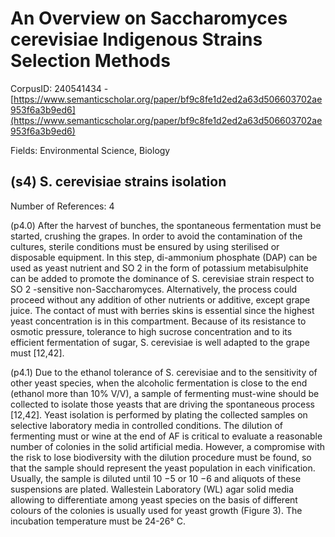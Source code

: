 # An Overview on Saccharomyces cerevisiae Indigenous Strains Selection Methods

CorpusID: 240541434 - [https://www.semanticscholar.org/paper/bf9c8fe1d2ed2a63d506603702ae953f6a3b9ed6](https://www.semanticscholar.org/paper/bf9c8fe1d2ed2a63d506603702ae953f6a3b9ed6)

Fields: Environmental Science, Biology

## (s4) S. cerevisiae strains isolation
Number of References: 4

(p4.0) After the harvest of bunches, the spontaneous fermentation must be started, crushing the grapes. In order to avoid the contamination of the cultures, sterile conditions must be ensured by using sterilised or disposable equipment. In this step, di-ammonium phosphate (DAP) can be used as yeast nutrient and SO 2 in the form of potassium metabisulphite can be added to promote the dominance of S. cerevisiae strain respect to SO 2 -sensitive non-Saccharomyces. Alternatively, the process could proceed without any addition of other nutrients or additive, except grape juice. The contact of must with berries skins is essential since the highest yeast concentration is in this compartment. Because of its resistance to osmotic pressure, tolerance to high sucrose concentration and to its efficient fermentation of sugar, S. cerevisiae is well adapted to the grape must [12,42].

(p4.1) Due to the ethanol tolerance of S. cerevisiae and to the sensitivity of other yeast species, when the alcoholic fermentation is close to the end (ethanol more than 10% V/V), a sample of fermenting must-wine should be collected to isolate those yeasts that are driving the spontaneous process [12,42]. Yeast isolation is performed by plating the collected samples on selective laboratory media in controlled conditions. The dilution of fermenting must or wine at the end of AF is critical to evaluate a reasonable number of colonies in the solid artificial media. However, a compromise with the risk to lose biodiversity with the dilution procedure must be found, so that the sample should represent the yeast population in each vinification. Usually, the sample is diluted until 10 −5 or 10 −6 and aliquots of these suspensions are plated. Wallestein Laboratory (WL) agar solid media allowing to differentiate among yeast species on the basis of different colours of the colonies is usually used for yeast growth (Figure 3). The incubation temperature must be 24-26° C.
